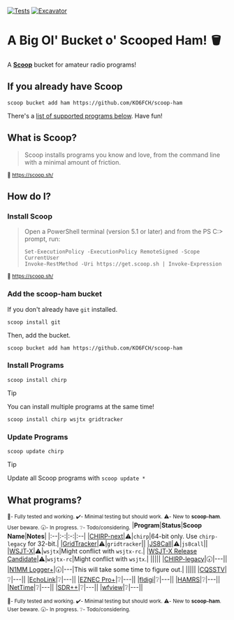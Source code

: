 [![Tests](https://github.com/KO6FCH/scoop-ham/actions/workflows/ci.yml/badge.svg)](https://github.com/KO6FCH/scoop-ham/actions/workflows/ci.yml) [![Excavator](https://github.com/KO6FCH/scoop-ham/actions/workflows/excavator.yml/badge.svg)](https://github.com/KO6FCH/scoop-ham/actions/workflows/excavator.yml)
# A Big Ol' Bucket o' Scooped Ham! 🪣
A **[Scoop](https://scoop.sh/)** bucket for amateur radio programs!
## If you already have Scoop
```pwsh
scoop bucket add ham https://github.com/KO6FCH/scoop-ham
```
There's a [list of supported programs below](#scoop-ham.programs). Have fun!
## What is Scoop?
> Scoop installs programs you know and love, from the command line with a minimal amount of friction.

<sup>:link: https://scoop.sh/</sup>
## How do I?
### Install Scoop
> Open a PowerShell terminal (version 5.1 or later) and from the PS C:\> prompt, run:
> ```pwsh
> Set-ExecutionPolicy -ExecutionPolicy RemoteSigned -Scope CurrentUser
> Invoke-RestMethod -Uri https://get.scoop.sh | Invoke-Expression
> ```
<sup>:link: https://scoop.sh/</sup>
### Add the **scoop-ham** bucket
If you don't already have `git` installed.
```pwsh
scoop install git
```
Then, add the bucket.
```pwsh
scoop bucket add ham https://github.com/KO6FCH/scoop-ham
```
### Install Programs
```pwsh
scoop install chirp
```
> [!TIP]
> You can install multiple programs at the same time!
>
> `scoop install chirp wsjtx gridtracker`

### Update Programs
```pwsh
scoop update chirp
```
> [!TIP]
> Update all Scoop programs with `scoop update *`

## <a name="scoop-ham.programs">What programs?</a>
<sub>:100:- Fully tested and working. :heavy_check_mark:- Minimal testing but should work. :warning:- New to **scoop-ham**. User beware. :clock730:- In progress. :grey_question:- Todo/considering.</sub>
|**Program**|**Status**|**Scoop Name**|**Notes**|
|:--|:-:|:-:|:--|
|[CHIRP-next](https://chirpmyradio.com/)|:warning:|`chirp`|64-bit only. Use `chirp-legacy` for 32-bit.|
|[GridTracker](https://gridtracker.org)|:warning:|`gridtracker`||
|[JS8Call](http://js8call.com/)|:warning:|`js8call`||
|[WSJT-X](https://wsjt.sourceforge.io/wsjtx.html)|:warning:|`wsjtx`|Might conflict with `wsjtx-rc`.|
|[WSJT-X Release Candidate](https://wsjt.sourceforge.io/wsjtx.html)|:warning:|`wsjtx-rc`|Might conflict with `wsjtx`.|
|||||
|[CHIRP-legacy](https://chirpmyradio.com/)|:clock730:|---||
|[N1MM Logger+](https://n1mmwp.hamdocs.com/)|:clock730:|---|This will take some time to figure out.|
|||||
|[CQSSTV](https://www.cqsstv.com/)|:grey_question:|---||
|[EchoLink](https://www.echolink.org/)|:grey_question:|---||
|[EZNEC Pro+](https://www.eznec.com/)|:grey_question:|---||
|[fldigi](http://www.w1hkj.com/)|:grey_question:|---||
|[HAMRS](https://hamrs.app/)|:grey_question:|---||
|[NetTime](https://www.timesynctool.com/)|:grey_question:|---||
|[SDR++](https://www.sdrpp.org/)|:grey_question:|---||
|[wfview](https://wfview.org/)|:grey_question:|---||

<sup>:100:- Fully tested and working. :heavy_check_mark:- Minimal testing but should work. :warning:- New to **scoop-ham**. User beware. :clock730:- In progress. :grey_question:- Todo/considering.</sup>
